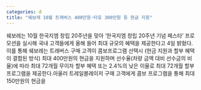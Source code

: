 ```yaml
---
categories: d
title: "쉐보레 10월 트래버스 400만원·타호 300만원 등 현금 지원"
---
```

쉐보레는 10월 한국지엠 창립 20주년을 맞아 ‘한국지엠 창립 20주년 기념 페스타’ 프로모션을 실시해 국내 고객들에게 올해 들어 최대 규모의 혜택을 제공한다고 4일 밝혔다.이를 통해 쉐보레는 트래버스 구매 고객이 콤보프로그램 선택시 (현금 지원과 할부 혜택이 결합된 방식) 최대 400만원의 현금을 지원하며 선수율(차량 금액 대비 선수금의 비율)에 따라 최대 72개월 무이자 할부 혜택 또는 2.4%의 낮은 이율로 최대 72개월 할부 프로그램을 제공한다.아울러 트레일블레이저 구매 고객에게 콤보 프로그램을 통해 최대 150만원의 현금을